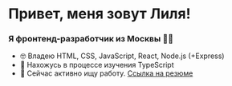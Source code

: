# Привет, меня зовут Лиля!
### Я фронтенд-разработчик из Москвы 👩‍💻

- 🤓 Владею HTML, CSS, JavaScript, React, Node.js (+Express) 
- 🌱 Нахожусь в процессе изучения TypeScript
- 📑 Сейчас активно ищу работу. [Ссылка на резюме](https://disk.yandex.ru/i/mDDhANKOQsPUTQ)
